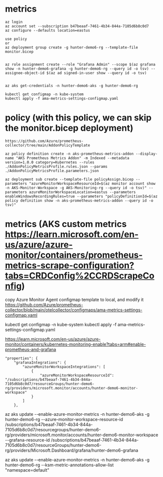 # metrics 
```
az login
az account set --subscription b47beaaf-7461-4b34-844a-7105d6b8c0d7
az configure --defaults location=eastus

use policy 
or
az deployment group create -g hunter-demo6-rg --template-file monitor.bicep


az role assignment create --role "Grafana Admin" --scope $(az grafana show -n hunter-demo6-grafana -g hunter-demo6-rg --query id -o tsv) --assignee-object-id $(az ad signed-in-user show --query id -o tsv)


az aks get-credentials -n hunter-demo6-aks -g hunter-demo6-rg

kubectl get configmap -n kube-system
kubectl apply -f ama-metrics-settings-configmap.yaml
```


# policy (with this policy, we can skip the monitor.bicep deployment)
```
https://github.com/Azure/prometheus-collector/tree/main/AddonPolicyTemplate

az policy definition create -n aks-prometheus-metrics-addon --display-name "AKS Prometheus Metrics Addon" -m Indexed --metadata version=1.0.0 category=Kubernetes --rules ./AddonPolicyMetricsProfile.rules.json --params ./AddonPolicyMetricsProfile.parameters.json

az deployment sub create --template-file policyAssign.bicep --parameters "azureMonitorWorkspaceResourceId=$(az monitor account show -n AKS-Monitor-Workspace -g AKS-Monitoring-rg --query id -o tsv)" --parameters azureMonitorWorkspaceLocation=eastus --parameters enableWindowsRecordingRules=true --parameters "policyDefinitionId=$(az policy definition show -n aks-prometheus-metrics-addon --query id -o tsv)"

```




# metrics (AKS custom metrics https://learn.microsoft.com/en-us/azure/azure-monitor/containers/prometheus-metrics-scrape-configuration?tabs=CRDConfig%2CCRDScrapeConfig)

copy Azure Monitor Agent configmap template to local, and modify it
https://github.com/Azure/prometheus-collector/blob/main/otelcollector/configmaps/ama-metrics-settings-configmap.yaml

kubectl get configmap -n kube-system
kubectl apply -f ama-metrics-settings-configmap.yaml


https://learn.microsoft.com/en-us/azure/azure-monitor/containers/kubernetes-monitoring-enable?tabs=arm#enable-prometheus-and-grafana


    "properties": {
        "grafanaIntegrations": {
            "azureMonitorWorkspaceIntegrations": [
                {
                    "azureMonitorWorkspaceResourceId": "/subscriptions/b47beaaf-7461-4b34-844a-7105d6b8c0d7/resourceGroups/hunter-demo6-rg/providers/microsoft.monitor/accounts/hunter-demo6-monitor-workspace"
                }
            ]
        },


az aks update --enable-azure-monitor-metrics -n hunter-demo6-aks -g hunter-demo6-rg --azure-monitor-workspace-resource-id /subscriptions/b47beaaf-7461-4b34-844a-7105d6b8c0d7/resourcegroups/hunter-demo6-rg/providers/microsoft.monitor/accounts/hunter-demo6-monitor-workspace --grafana-resource-id /subscriptions/b47beaaf-7461-4b34-844a-7105d6b8c0d7/resourceGroups/hunter-demo6-rg/providers/Microsoft.Dashboard/grafana/hunter-demo6-grafana


az aks update --enable-azure-monitor-metrics -n hunter-demo6-aks -g hunter-demo6-rg --ksm-metric-annotations-allow-list "namespace=default"

